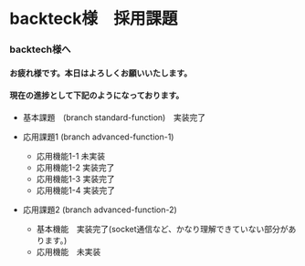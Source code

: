 # backteck様　採用課題

### backtech様へ　
#### お疲れ様です。本日はよろしくお願いいたします。

#### 現在の進捗として下記のようになっております。

- 基本課題　(branch standard-function)　実装完了

- 応用課題1 (branch advanced-function-1)
  - 応用機能1-1 未実装
  - 応用機能1-2 実装完了
  - 応用機能1-3 実装完了
  - 応用機能1-4 実装完了

- 応用課題2 (branch advanced-function-2)
  - 基本機能　実装完了(socket通信など、かなり理解できていない部分があります。)
  - 応用機能　未実装
